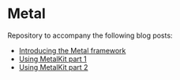 # Metal

Repository to accompany the following blog posts: 
- [Introducing the Metal framework](http://mhorga.org/2016/01/04/introducing-the-metal-framework.html)
- [Using MetalKit part 1](http://mhorga.org/2016/01/11/using-metalkit-part-1.html)
- [Using MetalKit part 2](http://mhorga.org/2016/01/18/using-metalkit-part-2.html)
